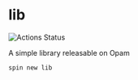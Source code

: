 # lib

![Actions Status](https://github.com/tmattio/spin-templates/workflows/lib/badge.svg)

A simple library releasable on Opam

```bash
spin new lib
```
